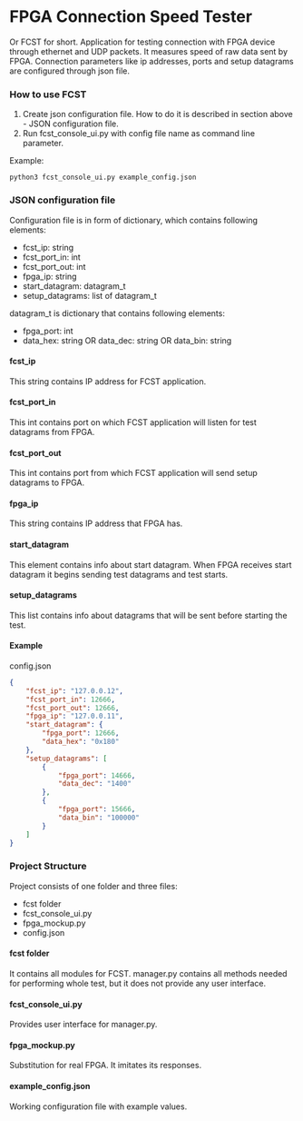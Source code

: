 # FPGA Connection Speed Tester
Or FCST for short. Application for testing connection with FPGA device through ethernet and UDP packets. It measures speed of raw data sent by 
FPGA. Connection parameters like ip addresses, ports and setup datagrams are configured through json file. 

### How to use FCST
1. Create json configuration file. How to do it is described in section above - JSON configuration file.
2. Run fcst_console_ui.py with config file name as command line parameter.

Example:
```shell script
python3 fcst_console_ui.py example_config.json
```

### JSON configuration file
Configuration file is in form of dictionary, which contains following elements:
- fcst_ip: string
- fcst_port_in: int
- fcst_port_out: int
- fpga_ip: string
- start_datagram: datagram_t
- setup_datagrams: list of datagram_t

datagram_t is dictionary that contains following elements:
- fpga_port: int
- data_hex: string OR data_dec: string OR data_bin: string


#### fcst_ip
This string contains IP address for FCST application.

#### fcst_port_in
This int contains port on which FCST application will listen for test datagrams from FPGA.

#### fcst_port_out
This int contains port from which FCST application will send setup datagrams to FPGA.

#### fpga_ip
This string contains IP address that FPGA has.

#### start_datagram
This element contains info about start datagram. When FPGA receives start datagram it begins sending test datagrams and 
test starts.

#### setup_datagrams
This list contains info about datagrams that will be sent before starting the test.

#### Example
config.json
```json
{
    "fcst_ip": "127.0.0.12",
    "fcst_port_in": 12666,
    "fcst_port_out": 12666,
    "fpga_ip": "127.0.0.11",
    "start_datagram": {
        "fpga_port": 12666,
        "data_hex": "0x180"
    },
    "setup_datagrams": [
        {
            "fpga_port": 14666,
            "data_dec": "1400"
        },
        {
            "fpga_port": 15666,
            "data_bin": "100000"
        }
    ]
}
```

### Project Structure
Project consists of one folder and three files:
- fcst folder
- fcst_console_ui.py
- fpga_mockup.py
- config.json

#### fcst folder
It contains all modules for FCST. manager.py contains all methods needed for performing whole test, but it does not 
provide any user interface.

#### fcst_console_ui.py
Provides user interface for manager.py.

#### fpga_mockup.py
Substitution for real FPGA. It imitates its responses.

#### example_config.json
Working configuration file with example values.